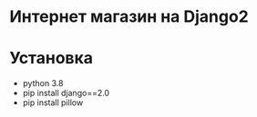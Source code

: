 # Интернет магазин на Django2
# Установка
- python 3.8
- pip install django==2.0
- pip install pillow
